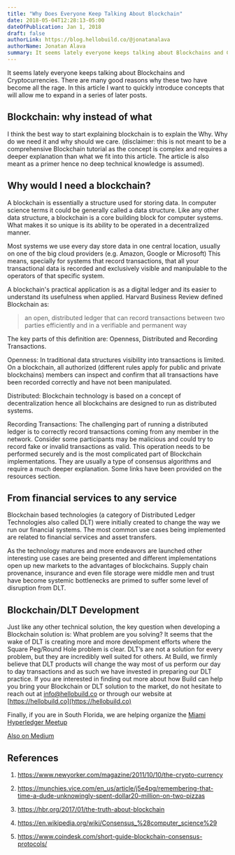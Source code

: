 ```yaml
---
title: "Why Does Everyone Keep Talking About Blockchain"
date: 2018-05-04T12:28:13-05:00
dateOfPublication: Jan 1, 2018
draft: false
authorLink: https://blog.hellobuild.co/@jonatanalava
authorName: Jonatan Alava
summary: It seems lately everyone keeps talking about Blockchains and Cryptocurrencies. There are many good reasons why these two have become all the rage. In this article I want to quickly introduce concepts that will allow me to expand in a series of ...
---
```

It seems lately everyone keeps talking about Blockchains and Cryptocurrencies. There are many good reasons why these two have become all the rage. In this article I want to quickly introduce concepts that will allow me to expand in a series of later posts.

## Blockchain: why instead of what

I think the best way to start explaining blockchain is to explain the Why. Why do we need it and why should we care. (disclaimer: this is not meant to be a comprehensive Blockchain tutorial as the concept is complex and requires a deeper explanation than what we fit into this article. The article is also meant as a primer hence no deep technical knowledge is assumed).

## Why would I need a blockchain?

A blockchain is essentially a structure used for storing data. In computer science terms it could be generally called a data structure. Like any other data structure, a blockchain is a core building block for computer systems. What makes it so unique is its ability to be operated in a decentralized manner.

Most systems we use every day store data in one central location, usually on one of the big cloud providers (e.g. Amazon, Google or Microsoft) This means, specially for systems that record transactions, that all your transactional data is recorded and exclusively visible and manipulable to the operators of that specific system.

A blockchain's practical application is as a digital ledger and its easier to understand its usefulness when applied. Harvard Business Review defined Blockchain as:

> an open, distributed ledger that can record transactions between two parties efficiently and in a verifiable and permanent way

The key parts of this definition are: Openness, Distributed and Recording Transactions.

Openness: In traditional data structures visibility into transactions is limited. On a blockchain, all authorized (different rules apply for public and private blockchains) members can inspect and confirm that all transactions have been recorded correctly and have not been manipulated.

Distributed: Blockchain technology is based on a concept of decentralization hence all blockchains are designed to run as distributed systems.

Recording Transactions: The challenging part of running a distributed ledger is to correctly record transactions coming from any member in the network. Consider some participants may be malicious and could try to record fake or invalid transactions as valid. This operation needs to be performed securely and is the most complicated part of Blockchain implementations. They are usually a type of consensus algorithms and require a much deeper explanation. Some links have been provided on the resources section.

## From financial services to any service

Blockchain based technologies (a category of Distributed Ledger Technologies also called DLT) were initially created to change the way we run our financial systems. The most common use cases being implemented are related to financial services and asset transfers.

As the technology matures and more endeavors are launched other interesting use cases are being presented and different implementations open up new markets to the advantages of blockchains. Supply chain provenance, insurance and even file storage were middle men and trust have become systemic bottlenecks are primed to suffer some level of disruption from DLT.

## Blockchain/DLT Development

Just like any other technical solution, the key question when developing a Blockchain solution is: What problem are you solving? It seems that the wake of DLT is creating more and more development efforts where the Square Peg/Round Hole problem is clear. DLT’s are not a solution for every problem, but they are incredibly well suited for others. At Build, we firmly believe that DLT products will change the way most of us perform our day to day transactions and as such we have invested in preparing our DLT practice. If you are interested in finding out more about how Build can help you bring your Blockchain or DLT solution to the market, do not hesitate to reach out at [info@hellobuild.co](mailto:info@hellobuild.co) or through our website at [https://hellobuild.co](https://hellobuild.co)

Finally, if you are in South Florida, we are helping organize the [Miami Hyperledger Meetup](https://www.meetup.com/Hyperledger-Miami/)

[Also on Medium](https://blog.hellobuild.co/why-does-everyone-keep-talking-about-blockchain-ed4b5acb03dd)

## References

1. https://www.newyorker.com/magazine/2011/10/10/the-crypto-currency

2. https://munchies.vice.com/en_us/article/j5e4pg/remembering-that-time-a-dude-unknowingly-spent-dollar20-million-on-two-pizzas

3. https://hbr.org/2017/01/the-truth-about-blockchain

4. https://en.wikipedia.org/wiki/Consensus_%28computer_science%29

5. https://www.coindesk.com/short-guide-blockchain-consensus-protocols/










